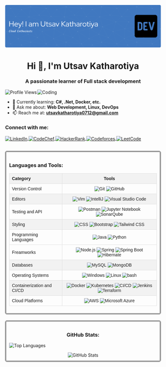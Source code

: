 ![Header](./github-header-image.png)

<h1 align="center">Hi 👋, I'm Utsav Katharotiya</h1>
<h3 align="center">A passionate learner of Full stack development</h3>

<img align="right" alt="Coding" width="400" src="https://i.pinimg.com/originals/81/17/8b/81178b47a8598f0c81c4799f2cdd4057.gif">

<p align="left">
  <img src="https://komarev.com/ghpvc/?username=utsav-7&label=Profile%20views&color=0e75b6&style=flat" alt="Profile Views" />
</p>

- 🌱 Currently learning: **C#, .Net, Docker, etc.**
- 💬 Ask me about: **Web Development, Linux, DevOps**
- 📫 Reach me at: **utsavkatharotiya0712@gmail.com**

<h3 align="left">Connect with me:</h3>
<p align="left">
  <a href="https://linkedin.com/in/utsav-katharotiya" target="blank">
    <img align="center" src="https://raw.githubusercontent.com/rahuldkjain/github-profile-readme-generator/master/src/images/icons/Social/linked-in-alt.svg" alt="LinkedIn" height="30" width="40" />
  </a>
<!--   <a href="https://stackoverflow.com/users/utsav-katharotiya" target="blank">
    <img align="center" src="https://raw.githubusercontent.com/rahuldkjain/github-profile-readme-generator/master/src/images/icons/Social/stack-overflow.svg" alt="StackOverflow" height="30" width="40" />
  </a> -->
<!--   <a href="https://medium.com/utsavkatharotiya0712" target="blank">
    <img align="center" src="https://raw.githubusercontent.com/rahuldkjain/github-profile-readme-generator/master/src/images/icons/Social/medium.svg" alt="Medium" height="30" width="40" />
  </a> -->
  <a href="https://www.codechef.com/users/utsav_0712" target="blank">
    <img align="center" src="https://cdn.jsdelivr.net/npm/simple-icons@3.1.0/icons/codechef.svg" alt="CodeChef" height="30" width="40" />
  </a>
  <a href="https://www.hackerrank.com/utsavkatharotiy1" target="blank">
    <img align="center" src="https://raw.githubusercontent.com/rahuldkjain/github-profile-readme-generator/master/src/images/icons/Social/hackerrank.svg" alt="HackerRank" height="30" width="40" />
  </a>
  <a href="https://codeforces.com/profile/utsav_0712" target="blank">
    <img align="center" src="https://raw.githubusercontent.com/rahuldkjain/github-profile-readme-generator/master/src/images/icons/Social/codeforces.svg" alt="Codeforces" height="30" width="40" />
  </a>
  <a href="https://www.leetcode.com/utsav_0712" target="blank">
    <img align="center" src="https://raw.githubusercontent.com/rahuldkjain/github-profile-readme-generator/master/src/images/icons/Social/leet-code.svg" alt="LeetCode" height="30" width="40" />
  </a>
</p>

<br>

<div align="center" style="border: 3px double #333; padding: 10px; border-radius: 5px; margin-bottom: 20px;">
  <h3 align="left">Languages and Tools:</h3>
  <table style="border-collapse: collapse; width: 100%; font-family: Arial, sans-serif;">
    <tr style="background-color: #f2f2f2;">
      <th style="border: 1px solid #ddd; padding: 8px; text-align: left;">Category</th>
      <th style="border: 1px solid #ddd; padding: 8px; text-align: center;">Tools</th>
    </tr>
    <tr>
      <td style="border: 1px solid #ddd; padding: 8px;">Version Control</td>
      <td align="center" style="border: 1px solid #ddd; padding: 8px;">
        <img width="50" src="https://user-images.githubusercontent.com/25181517/192108372-f71d70ac-7ae6-4c0d-8395-51d8870c2ef0.png" alt="Git" title="Git"/>
        <img width="50" src="https://user-images.githubusercontent.com/25181517/192108374-8da61ba1-99ec-41d7-80b8-fb2f7c0a4948.png" alt="GitHub" title="GitHub"/>
      </td>
    </tr>
    <tr style="background-color: #f2f2f2;">
      <td style="border: 1px solid #ddd; padding: 8px;">Editors</td>
      <td align="center" style="border: 1px solid #ddd; padding: 8px;">
        <img width="50" src="https://user-images.githubusercontent.com/25181517/192108889-232b3431-a585-4b36-a62d-9078bd3641d9.png" alt="Vim" title="Vim"/>
        <img width="50" src="https://user-images.githubusercontent.com/25181517/192108890-200809d1-439c-4e23-90d3-b090cf9a4eea.png" alt="IntelliJ" title="IntelliJ"/>
        <img width="50" src="https://user-images.githubusercontent.com/25181517/192108891-d86b6220-e232-423a-bf5f-90903e6887c3.png" alt="Visual Studio Code" title="Visual Studio Code"/>
      </td>
    </tr>
    <tr>
      <td style="border: 1px solid #ddd; padding: 8px;">Testing and API</td>
      <td align="center" style="border: 1px solid #ddd; padding: 8px;">
        <img width="50" src="https://user-images.githubusercontent.com/25181517/192109061-e138ca71-337c-4019-8d42-4792fdaa7128.png" alt="Postman" title="Postman"/>
        <img width="50" src="https://user-images.githubusercontent.com/25181517/183914128-3fc88b4a-4ac1-40e6-9443-9a30182379b7.png" alt="Jupyter Notebook" title="Jupyter Notebook"/>
        <img width="50" src="https://user-images.githubusercontent.com/25181517/184146221-671413cb-b1ae-47db-a232-b37c99281516.png" alt="SonarQube" title="SonarQube"/>
      </td>
    </tr>
    <tr style="background-color: #f2f2f2;">
      <td style="border: 1px solid #ddd; padding: 8px;">Styling</td>
      <td align="center" style="border: 1px solid #ddd; padding: 8px;">
        <img width="50" src="https://user-images.githubusercontent.com/25181517/183898674-75a4a1b1-f960-4ea9-abcb-637170a00a75.png" alt="CSS" title="CSS"/>
        <img width="50" src="https://user-images.githubusercontent.com/25181517/183898054-b3d693d4-dafb-4808-a509-bab54cf5de34.png" alt="Bootstrap" title="Bootstrap"/>
        <img width="50" src="https://user-images.githubusercontent.com/25181517/202896760-337261ed-ee92-4979-84c4-d4b829c7355d.png" alt="Tailwind CSS" title="Tailwind CSS"/>
      </td>
    </tr>
    <tr>
      <td style="border: 1px solid #ddd; padding: 8px;">Programming Languages</td>
      <td align="center" style="border: 1px solid #ddd; padding: 8px;">
	<img width="50" src="https://user-images.githubusercontent.com/25181517/117201156-9a724800-adec-11eb-9a9d-3cd0f67da4bc.png" alt="Java" title="Java"/>
        <img width="50" src="https://user-images.githubusercontent.com/25181517/183423507-c056a6f9-1ba8-4312-a350-19bcbc5a8697.png" alt="Python" title="Python"/>
      </td>
    </tr>
    <tr>
      <td style="border: 1px solid #ddd; padding: 8px;">Freamworks</td>
      <td align="center" style="border: 1px solid #ddd; padding: 8px;">
        <img width="50" src="https://user-images.githubusercontent.com/25181517/183568594-85e280a7-0d7e-4d1a-9028-c8c2209e073c.png" alt="Node.js" title="Node.js"/>
        <img width="50" src="https://user-images.githubusercontent.com/25181517/117201470-f6d56780-adec-11eb-8f7c-e70e376cfd07.png" alt="Spring" title="Spring"/>
        <img width="50" src="https://user-images.githubusercontent.com/25181517/183891303-41f257f8-6b3d-487c-aa56-c497b880d0fb.png" alt="Spring Boot" title="Spring Boot"/>
        <img width="50" src="https://user-images.githubusercontent.com/25181517/117207493-49665200-adf4-11eb-808e-a9c0fcc2a0a0.png" alt="Hibernate" title="Hibernate"/>
      </td>
    </tr>
    <tr style="background-color: #f2f2f2;">
      <td style="border: 1px solid #ddd; padding: 8px;">Databases</td>
      <td align="center" style="border: 1px solid #ddd; padding: 8px;">
        <img width="50" src="https://user-images.githubusercontent.com/25181517/183896128-ec99105a-ec1a-4d85-b08b-1aa1620b2046.png" alt="MySQL" title="MySQL"/>
        <img width="50" src="https://user-images.githubusercontent.com/25181517/182884177-d48a8579-2cd0-447a-b9a6-ffc7cb02560e.png" alt="MongoDB" title="MongoDB"/>
      </td>
    </tr>
    <tr>
      <td style="border: 1px solid #ddd; padding: 8px;">Operating Systems</td>
      <td align="center" style="border: 1px solid #ddd; padding: 8px;">
        <img width="50" src="https://user-images.githubusercontent.com/25181517/186884150-05e9ff6d-340e-4802-9533-2c3f02363ee3.png" alt="Windows" title="Windows"/>
        <img width="50" src="https://github.com/marwin1991/profile-technology-icons/assets/76662862/2481dc48-be6b-4ebb-9e8c-3b957efe69fa" alt="Linux" title="Linux"/>
	<img width="50" src="https://www.vectorlogo.zone/logos/gnu_bash/gnu_bash-icon.svg" alt="bash" title="bash"/>
      </td>
    </tr>
    <tr style="background-color: #f2f2f2;">
      <td style="border: 1px solid #ddd; padding: 8px;">Containerization and CI/CD</td>
      <td align="center" style="border: 1px solid #ddd; padding: 8px;">
        <img width="50" src="https://user-images.githubusercontent.com/25181517/117207330-263ba280-adf4-11eb-9b97-0ac5b40bc3be.png" alt="Docker" title="Docker"/>
        <img width="50" src="https://user-images.githubusercontent.com/25181517/182534006-037f08b5-8e7b-4e5f-96b6-5d2a5558fa85.png" alt="Kubernetes" title="Kubernetes"/>
        <img width="50" src="https://user-images.githubusercontent.com/25181517/183868728-b2e11072-00a5-47e2-8a4e-4ebbb2b8c554.png" alt="CI/CD" title="CI/CD"/>
        <img width="50" src="https://user-images.githubusercontent.com/25181517/179090274-733373ef-3b59-4f28-9ecb-244bea700932.png" alt="Jenkins" title="Jenkins"/>
        <img width="50" src="https://user-images.githubusercontent.com/25181517/183345121-36788a6e-5462-424a-be67-af1ebeda79a2.png" alt="Terraform" title="Terraform"/>
      </td>
    </tr>
    <tr>
      <td style="border: 1px solid #ddd; padding: 8px;">Cloud Platforms</td>
      <td align="center" style="border: 1px solid #ddd; padding: 8px;">
        <img width="50" src="https://user-images.githubusercontent.com/25181517/183896132-54262f2e-6d98-41e3-8888-e40ab5a17326.png" alt="AWS" title="AWS"/>
        <img width="50" src="https://user-images.githubusercontent.com/25181517/183911544-95ad6ba7-09bf-4040-ac44-0adafedb9616.png" alt="Microsoft Azure" title="Microsoft Azure"/>
      </td>
    </tr>
  </table>
</div>

<!-- GitHub Stats -->
<div style="border: 3px double #333; padding: 10px; border-radius: 5px; margin-bottom: 20px;">
  <h3 align="center">GitHub Stats:</h3>
   <p>
    <img src="https://github-readme-stats.vercel.app/api/top-langs?username=utsav-7&show_icons=true&locale=en&layout=compact" alt="Top Languages" />
  </p>
  <div style="display: flex; justify-content: center; gap: 20px;">
    <img src="https://github-readme-stats.vercel.app/api?username=utsav-7&show_icons=true&locale=en" alt="GitHub Stats" style="max-width: 100%; height: auto;"/>
<!--     <img src="https://github-readme-streak-stats.herokuapp.com/?user=utsav-7" alt="GitHub Streak" style="max-width: 100%; height: auto;"/> -->
  </div>
 
</div>
